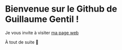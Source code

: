 # Bienvenue sur le Github de Guillaume Gentil !

Je vous invite à visiter [ma page web](https://guillaume-gentil.github.io/)

À tout de suite :wave:
